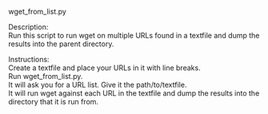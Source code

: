 wget_from_list.py  

Description:  
Run this script to run wget on multiple URLs found in a textfile and dump the results into the parent directory.  
  
Instructions:  
Create a textfile and place your URLs in it with line breaks.  
Run wget_from_list.py.  
It will ask you for a URL list.  Give it the path/to/textfile.  
It will run wget against each URL in the textfile and dump the results into the directory that it is run from.  
